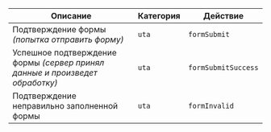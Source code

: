 | Описание                                                                     | Категория | Действие            |
| ---------------------------------------------------------------------------- | --------- | ------------------- |
| Подтверждение формы _(попытка отправить форму)_                              | `uta`     | `formSubmit`        |
| Успешное подтверждение формы _(сервер принял данные и произведет обработку)_ | `uta`     | `formSubmitSuccess` |
| Подтверждение неправильно заполненной формы                                  | `uta`     | `formInvalid`       |
